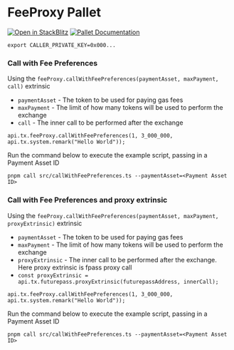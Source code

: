 # FeeProxy Pallet

[![Open in StackBlitz](https://img.shields.io/badge/Open_in_StackBlitz-1269D3?style=for-the-badge&logo=stackblitz&logoColor=white)](https://stackblitz.com/github/futureversecom/trn-examples?file=examples%2Fsubstrate%2Fuse-feeProxy%2FREADME.md&title=FeeProxy%20Pallet%20Examples) [![Pallet Documentation](https://img.shields.io/badge/Pallet_Documentation-black?style=for-the-badge&logo=googledocs&logoColor=white)](https://docs-beta.therootnetwork.com)

```
export CALLER_PRIVATE_KEY=0x000...
```

### Call with Fee Preferences

Using the `feeProxy.callWithFeePreferences(paymentAsset, maxPayment, call)` extrinsic

- `paymentAsset` - The token to be used for paying gas fees
- `maxPayment` - The limit of how many tokens will be used to perform the exchange
- `call` - The inner call to be performed after the exchange

```
api.tx.feeProxy.callWithFeePreferences(1, 3_000_000, api.tx.system.remark("Hello World"));
```

Run the command below to execute the example script, passing in a Payment Asset ID

```
pnpm call src/callWithFeePreferences.ts --paymentAsset=<Payment Asset ID>
```

### Call with Fee Preferences and proxy extrinsic

Using the `feeProxy.callWithFeePreferences(paymentAsset, maxPayment, proxyExtrinsic)` extrinsic

- `paymentAsset` - The token to be used for paying gas fees
- `maxPayment` - The limit of how many tokens will be used to perform the exchange
- `proxyExtrinsic` - The inner call to be performed after the exchange. Here proxy extrinsic is fpass proxy call
- `const proxyExtrinsic = api.tx.futurepass.proxyExtrinsic(futurepassAddress, innerCall);`

```
api.tx.feeProxy.callWithFeePreferences(1, 3_000_000, api.tx.system.remark("Hello World"));
```

Run the command below to execute the example script, passing in a Payment Asset ID

```
pnpm call src/callWithFeePreferences.ts --paymentAsset=<Payment Asset ID>
```
